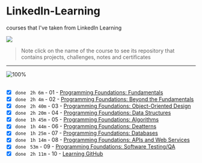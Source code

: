 # LinkedIn-Learning

courses that I've taken from LinkedIn Learning

<img src="https://img.shields.io/badge/Total%20Number%20Of%20Hours%20For%20All%20Courses-%2B19h-blue">
<br>

> Note click on the name of the course to see its repository that contains projects, challenges, notes and certificates

---

![100%](https://progress-bar.dev/100/?title=Done)
<br>
<br>

- [x] `done` ` 2h 6m` - 01 - [Programming Foundations: Fundamentals](./01_Programming%20Foundations%20Fundamentals/)
- [x] `done` ` 2h 4m` - 02 - [Programming Foundations: Beyond the Fundamentals](./02_Programming%20Foundations%20Beyond%20the%20Fundamentals/)
- [x] `done` ` 2h 40m` - 03 - [Programming Foundations: Object-Oriented Design](./03_Programming%20Foundations%20Object-Oriented%20Design/)
- [x] `done` ` 2h 20m` - 04 - [Programming Foundations: Data Structures](./04_Programming%20Foundations%20Data%20Structures/)
- [x] `done` ` 1h 45m` - 05 - [Programming Foundations: Algorithms](./05_Programming%20Foundations%20Algorithms/)
- [x] `done` ` 1h 44m` - 06 - [Programming Foundations: Deatterns](./06_Programming%20Foundations%20Design%20Patterns/)
- [x] `done` ` 1h 25m` - 07 - [Programming Foundations: Databases](./07_Programming%20Foundations%20Databases/)
- [x] `done` ` 1h 14m` - 08 - [Programming Foundations: APIs and Web Services](./08_Programming%20Foundations%20APIs%20and%20Web%20Services/)
- [x] `done` ` 53m` - 09 - [Programming Foundations: Software Testing/QA](./09_Programming%20Foundations%20Software%20TestingQA/)
- [x] `done` ` 2h 11m` - 10 - [Learning GitHub](./10_Learning%20GitHub/)
